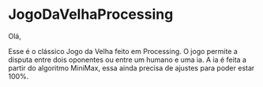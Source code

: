 # JogoDaVelhaProcessing

Olá,

Esse é o clássico Jogo da Velha feito em Processing.
O jogo permite a disputa entre dois oponentes ou entre um humano e uma ia.
A ia é feita a partir do algoritmo MiniMax, essa ainda precisa de ajustes para poder estar 100%.
